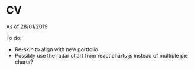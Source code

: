 # CV


As of 28/01/2019


To do: 

- Re-skin to align with new portfolio.
- Possibly use the radar chart from react charts js instead of multiple pie charts?
